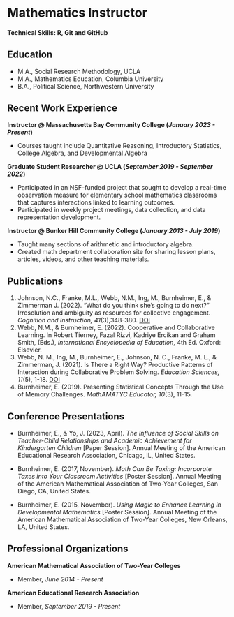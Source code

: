 # Mathematics Instructor

#### Technical Skills: R, Git and GitHub 

## Education
- M.A., Social Research Methodology, UCLA					       		
- M.A., Mathematics Education, Columbia University			        		
- B.A., Political Science, Northwestern University

## Recent Work Experience
**Instructor @ Massachusetts Bay Community College (_January 2023 - Present_)**
- Courses taught include Quantitative Reasoning, Introductory Statistics, College Algebra, and Developmental Algebra

**Graduate Student Researcher @ UCLA (_September 2019 - September 2022_)**
- Participated in an NSF-funded project that sought to develop a real-time observation measure for elementary school mathematics classrooms that captures interactions linked to learning outcomes.
- Participated in weekly project meetings, data collection, and data representation development.

**Instructor @ Bunker Hill Community College (_January 2013 - July 2019_)**
- Taught many sections of arithmetic and introductory algebra.
- Created math department collaboration site for sharing lesson plans, articles, videos, and other teaching materials.  
 
## Publications
1. Johnson, N.C., Franke, M.L., Webb, N.M., Ing, M., Burnheimer, E., & Zimmerman J. (2022). “What do you think she’s going to do next?” Irresolution and ambiguity as resources for collective engagement. _Cognition and Instruction, 41_(3),348-380. [DOI](https://doi.org/10.1080/07370008.2022.2129641)
2. Webb, N.M., & Burnheimer, E. (2022). Cooperative and Collaborative Learning. In Robert Tierney, Fazal Rizvi, Kadriye Ercikan and Graham Smith, (Eds.), _International Encyclopedia of Education_, 4th Ed. Oxford: Elsevier.
3. Webb, N. M., Ing, M., Burnheimer, E., Johnson, N. C., Franke, M. L., & Zimmerman, J. (2021). Is There a Right Way? Productive Patterns of Interaction during Collaborative Problem Solving. _Education Sciences, 11_(5), 1-18. [DOI](https://doi.org/10.3390/educsci11050214)
4. Burnheimer, E. (2019). Presenting Statistical Concepts Through the Use of Memory Challenges.
_MathAMATYC Educator, 10_(3), 11-15.

## Conference Presentations
- Burnheimer, E., & Yo, J. (2023, April). _The Influence of Social Skills on Teacher-Child Relationships and Academic Achievement for Kindergarten Children_ [Paper Session]. Annual Meeting of the American Educational Research Association, Chicago, IL, United States.

- Burnheimer, E. (2017, November). _Math Can Be Taxing: Incorporate Taxes into Your Classroom Activities_ [Poster Session]. Annual Meeting of the American Mathematical 
Association of Two-Year Colleges, San Diego, CA, United States.

- Burnheimer, E. (2015, November). _Using Magic to Enhance Learning in Developmental Mathematics_ [Poster Session]. Annual Meeting of the American Mathematical Association 
of Two-Year Colleges, New Orleans, LA, United States. 

## Professional Organizations
**American Mathematical Association of Two-Year Colleges**
- Member, _June 2014 - Present_

**American Educational Research Association**
- Member, _September 2019 - Present_
















